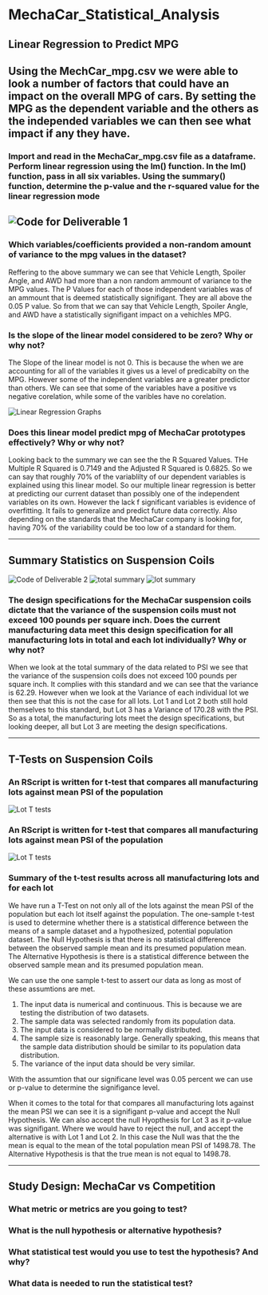 # MechaCar_Statistical_Analysis

## Linear Regression to Predict MPG
Using the MechCar_mpg.csv we were able to look a number of factors that could have an impact on the overall MPG of cars. By setting the MPG as the dependent variable and the others as the independed variables we can then see what impact if any they have. 
-----------------------------------------------------------------------------------------------------------------------------------------------------------------------
### Import and read in the MechaCar_mpg.csv file as a dataframe. Perform linear regression using the lm() function. In the lm() function, pass in all six variables. Using the summary() function, determine the p-value and the r-squared value for the linear regression mode
![Code for Deliverable 1](https://github.com/Andrew-E-Walters/MechaCar_Statistical_Analysis/blob/main/Deliverable%201.png)
-----------------------------------------------------------------------------------------------------------------------------------------------------------------------

### Which variables/coefficients provided a non-random amount of variance to the mpg values in the dataset?
Reffering to the above summary we can see that Vehicle Length, Spoiler Angle, and AWD had more than a non random ammount of variance to the MPG values. The P Values for each of those independent variables was of an ammount that is deemed statistically signifigant. They are all above the 0.05 P value. So from that we can say that Vehicle Length, Spoiler Angle, and AWD have a statistically signifigant impact on a vehichles MPG. 

### Is the slope of the linear model considered to be zero? Why or why not?
The Slope of the linear model is not 0. This is because the when we are accounting for all of the variables it gives us a level of predicabilty on the MPG. However some of the independent variables are a greater predictor than others. We can see that some of the variables have a positive vs negative corelation, while some of the varibles have no corelation. 

![Linear Regression Graphs](https://github.com/Andrew-E-Walters/MechaCar_Statistical_Analysis/blob/main/Deliverable%201%20Graphs.png)

### Does this linear model predict mpg of MechaCar prototypes effectively? Why or why not?
Looking back to the summary we can see the the R Squared Values. THe Multiple R Squared is 0.7149 and the Adjusted R Squared is 0.6825. So we can say that roughly 70% of the variablilty of our dependent variables is explained using this linear model. So our multiple linear regression is better at predicting our current dataset than possibly one of the independent variables on its own. However the lack f significant variables is evidence of overfitting. It fails to generalize and predict future data correctly. Also depending on the standards that the MechaCar company is looking for, having 70% of the variability could be too low of a standard for them. 

-----------------------------------------------------------------------------------------------------------------------------------------------------------------------

## Summary Statistics on Suspension Coils
![Code of Deliverable 2](https://github.com/Andrew-E-Walters/MechaCar_Statistical_Analysis/blob/main/Deliverable%202%20Code%20for%20both%20steps.png)
![total summary](https://github.com/Andrew-E-Walters/MechaCar_Statistical_Analysis/blob/main/Deliverable%202%20Total%20table.png)
![lot summary](https://github.com/Andrew-E-Walters/MechaCar_Statistical_Analysis/blob/main/Deliverable%202%20Table.png)

### The design specifications for the MechaCar suspension coils dictate that the variance of the suspension coils must not exceed 100 pounds per square inch. Does the current manufacturing data meet this design specification for all manufacturing lots in total and each lot individually? Why or why not?
When we look at the total summary of the data related to PSI we see that the variance of the suspension coils does not exceed 100 pounds per square inch. It complies with this standard and we can see that the variance is 62.29. However when we look at the Variance of each individual lot we then see that this is not the case for all lots. Lot 1 and Lot 2 both still hold themselves to this standard, but Lot 3 has a Variance of 170.28 with the PSI. So as a total, the manufacturing lots meet the design specifications, but looking deeper, all but Lot 3 are meeting the design specifications. 

-----------------------------------------------------------------------------------------------------------------------------------------------------------------------

## T-Tests on Suspension Coils

### An RScript is written for t-test that compares all manufacturing lots against mean PSI of the population
![Lot T tests](https://github.com/Andrew-E-Walters/MechaCar_Statistical_Analysis/blob/main/t%20test%20all%20lots.png)
### An RScript is written for t-test that compares all manufacturing lots against mean PSI of the population
![Lot T tests](https://github.com/Andrew-E-Walters/MechaCar_Statistical_Analysis/blob/main/t%20test%201%20-%203.png)

### Summary of the t-test results across all manufacturing lots and for each lot
We have run a T-Test on not only all of the lots against the mean PSI of the population but each lot itself against the population. The one-sample t-test is used to determine whether there is a statistical difference between the means of a sample dataset and a hypothesized, potential population dataset. The Null Hypothesis is that there is no statistical difference between the observed sample mean and its presumed population mean. The Alternative Hypothesis is there is a statistical difference between the observed sample mean and its presumed population mean.

We can use the one sample t-test to assert our data as long as most of these assumtions are met. 
1. The input data is numerical and continuous. This is because we are testing the distribution of two datasets.
2. The sample data was selected randomly from its population data.
3. The input data is considered to be normally distributed.
4. The sample size is reasonably large. Generally speaking, this means that the sample data distribution should be similar to its population data distribution.
5. The variance of the input data should be very similar.

With the assumtion that our significane level was 0.05 percent we can use or p-value to determine the signifigance level. 

When it comes to the total for that compares all manufacturing lots against the mean PSI we can see it is a signifigant p-value and accept the Null Hypothesis. 
We can also accept the null Hyopthesis for Lot 3 as it p-value was signifigant. Where we would have to reject the null, and accept the alternative is with Lot 1 and Lot 2. In this case the Null was that the the mean is equal to the mean of the total population mean PSI of 1498.78. The Alternative Hypothesis is that the true mean is not equal to 1498.78. 

-----------------------------------------------------------------------------------------------------------------------------------------------------------------------

## Study Design: MechaCar vs Competition

### What metric or metrics are you going to test?
### What is the null hypothesis or alternative hypothesis?
### What statistical test would you use to test the hypothesis? And why?
### What data is needed to run the statistical test?
